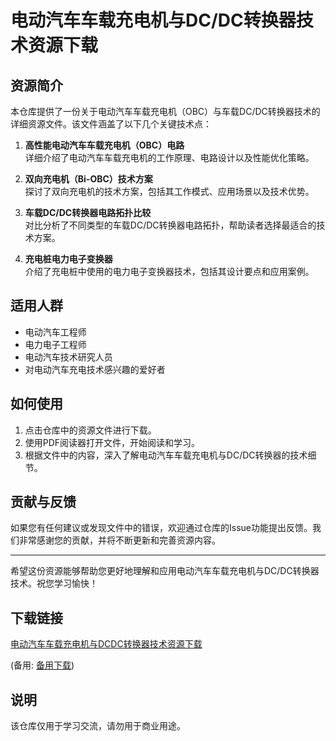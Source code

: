 # 电动汽车车载充电机与DC/DC转换器技术资源下载

## 资源简介

本仓库提供了一份关于电动汽车车载充电机（OBC）与车载DC/DC转换器技术的详细资源文件。该文件涵盖了以下几个关键技术点：

1. **高性能电动汽车车载充电机（OBC）电路**  
   详细介绍了电动汽车车载充电机的工作原理、电路设计以及性能优化策略。

2. **双向充电机（Bi-OBC）技术方案**  
   探讨了双向充电机的技术方案，包括其工作模式、应用场景以及技术优势。

3. **车载DC/DC转换器电路拓扑比较**  
   对比分析了不同类型的车载DC/DC转换器电路拓扑，帮助读者选择最适合的技术方案。

4. **充电桩电力电子变换器**  
   介绍了充电桩中使用的电力电子变换器技术，包括其设计要点和应用案例。

## 适用人群

- 电动汽车工程师
- 电力电子工程师
- 电动汽车技术研究人员
- 对电动汽车充电技术感兴趣的爱好者

## 如何使用

1. 点击仓库中的资源文件进行下载。
2. 使用PDF阅读器打开文件，开始阅读和学习。
3. 根据文件中的内容，深入了解电动汽车车载充电机与DC/DC转换器的技术细节。

## 贡献与反馈

如果您有任何建议或发现文件中的错误，欢迎通过仓库的Issue功能提出反馈。我们非常感谢您的贡献，并将不断更新和完善资源内容。

---

希望这份资源能够帮助您更好地理解和应用电动汽车车载充电机与DC/DC转换器技术。祝您学习愉快！

## 下载链接
[电动汽车车载充电机与DCDC转换器技术资源下载](https://pan.quark.cn/s/15500111b69e) 

(备用: [备用下载](https://pan.baidu.com/s/1YVL8YNMJVxkqybm-mnGSWQ?pwd=1234))

## 说明

该仓库仅用于学习交流，请勿用于商业用途。
